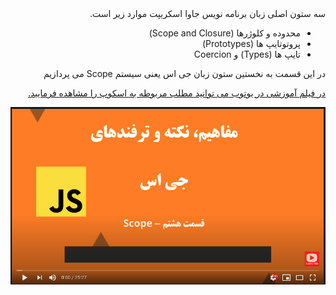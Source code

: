 <div dir="rtl">
سه ستون اصلی زبان برنامه نویس جاوا اسکریپت موارد زیر است.

- محدوده و کلوژرها (Scope and Closure)
- پروتوتایپ ها (Prototypes)
- تایپ ها (Types) و Coercion

در این قسمت به نخستین ستون زبان جی اس یعنی سیستم Scope می پردازیم

[در فیلم آموزشی در یوتوب می توانید مطلب مربوطه به اسکوپ را مشاهده فرمایید.]()

[![فیلم آموزشی](/img/scope.png)](https://youtu.be/ygGvyoFei60)

</div>
